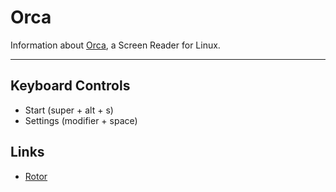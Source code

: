 # Orca

Information about [Orca](https://help.gnome.org/users/orca/stable/introduction.html.en), a Screen Reader for Linux.

---

## Keyboard Controls

- Start (super + alt + s)  
- Settings (modifier + space)

## Links

- [Rotor](https://help.gnome.org/users/orca/stable/commands_structural_navigation.html.en)